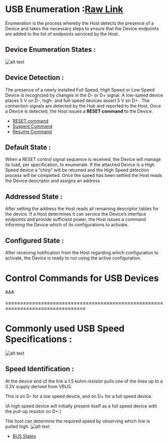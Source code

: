 

# USB Enumeration :[Raw Link](https://microchipdeveloper.com/usb:enumeration)
  Enumeration is the process whereby the Host detects the presence of a Device and takes the necessary steps to ensure 
  that the Device endpoints are added to the list of endpoints serviced by the Host.
  
## Device Enumeration States :
  ![alt text](https://microchip.wikidot.com/local--files/usb:enumeration/device-states.svg)
  
## Device Detection :
  The presence of a newly installed Full Speed, High Speed or Low Speed Device is recognized
  by changes in the D- or D+ signal. A low-speed device places 5 V on D-, high- and full-speed
  devices assert 5 V on D+ . The connection signals are detected by the Hub and reported to the Host.
  Once a Device is detected, the Host issues a **RESET command** to the Device.

+ [RESET command](https://microchipdeveloper.com/usb:reset-suspend-resume)
+ [Suspent Command](https://microchipdeveloper.com/usb:reset-suspend-resume)
+ [Resume Command](https://microchipdeveloper.com/usb:reset-suspend-resume)
 

## Default State :
  When a RESET control signal sequence is received, the Device will manage its load, per specification, to enumerate.
  If the attached Device is a High Speed device a “chirp” will be returned and the High Speed detection process will
  be completed. Once the speed has been settled the Host reads the Device descriptor and assigns an address
  
## Addressed State :
  After setting the address the Host reads all remaining descriptor tables for the device. If a Host determines 
  it can service the Device’s interface endpoints and provide sufficient power, the Host issues a command informing
  the Device which of its configurations to activate.
  
## Configured State :
  After receiving notification from the Host regarding which configuration to activate, the Device is ready to run 
  using the active configuration.
  
  
  
# Control Commands for USB Devices [...](https://microchipdeveloper.com/usb:control-commands)

  
  
  
  
  
  
**================================================================================**

# Commonly used USB Speed Specifications :
  ![alt text](https://www.electronicdesign.com/sites/electronicdesign.com/files/uploads/2015/02/0216_TI_USBtypeC_No2_Table1.gif)
  
## Speed Identification :
  At the device end of the link a 1.5 kohm resistor pulls one of the lines up to a 3.3V supply derived from VBUS.

This is on D- for a low speed device, and on D+ for a full speed device.

(A high speed device will initially present itself as a full speed device with the pull-up resistor on D+.)

The host can determine the required speed by observing which line is pulled high.
![alt text](http://www.usbmadesimple.co.uk/ums_j_speed_r.jpg)

+ [BUS States](http://www.usbmadesimple.co.uk/ums_3.htm)



